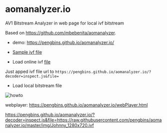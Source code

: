 # aomanalyzer.io
AV1 Bitstream Analyzer in web page for local ivf bitstream 

Based on https://github.com/mbebenita/aomanalyzer.

* demo: https://pengbins.github.io/aomanalyzer.io/
 
* [Sample ivf file](https://raw.githubusercontent.com/pengbins/aomanalyzer.io/master/img/Johnny_1280x720.ivf)


* Load online ivf [file](https://pengbins.github.io/aomanalyzer.io/?decoder=inspect.js&file=https://raw.githubusercontent.com/pengbins/aomanalyzer.io/master/img/Johnny_1280x720.ivf)

Just apped ivf file url to `https://pengbins.github.io/aomanalyzer.io/?decoder=inspect.js&file=` 
 
 * Load local bitstream file
 
 ![howto](https://github.com/pengbins/aomanalyzer.io/blob/master/img/aomanalyzer.gif)
 
 
webplayer: https://pengbins.github.io/aomanalyzer.io/webPlayer.html


https://pengbins.github.io/aomanalyzer.io/?decoder=inspect.js&file=https://raw.githubusercontent.com/pengbins/aomanalyzer.io/master/img/Johnny_1280x720.ivf
